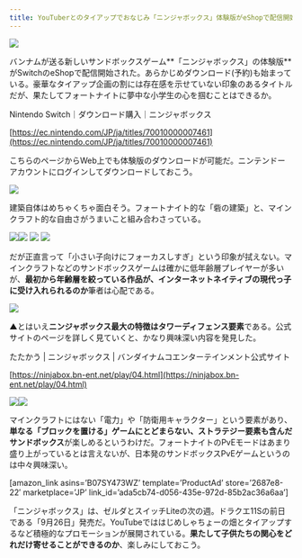 ```yaml
---
title: YouTuberとのタイアップでおなじみ「ニンジャボックス」体験版がeShopで配信開始
---
```


![](https://cdn-ak.f.st-hatena.com/images/fotolife/s/sasigume/20210208/20210208120851.jpg)

バンナムが送る新しいサンドボックスゲーム**「ニンジャボックス」の体験版**がSwitchのeShopで配信開始された。あらかじめダウンロード(予約)も始まっている。豪華なタイアップ企画の割には存在感を示せていない印象のあるタイトルだが、果たしてフォートナイトに夢中な小学生の心を掴むことはできるか。

Nintendo Switch｜ダウンロード購入｜ニンジャボックス

[https://ec.nintendo.com/JP/ja/titles/70010000007461](https://ec.nintendo.com/JP/ja/titles/70010000007461)

こちらのページからWeb上でも体験版のダウンロードが可能だ。ニンテンドーアカウントにログインしてダウンロードしておこう。

![](https://cdn-ak.f.st-hatena.com/images/fotolife/s/sasigume/20210208/20210208110833.jpg)

建築自体はめちゃくちゃ面白そう。フォートナイト的な「砦の建築」と、マインクラフト的な自由さがうまいこと組み合わさっている。

![](https://cdn-ak.f.st-hatena.com/images/fotolife/s/sasigume/20210208/20210208105225.jpg)![](https://cdn-ak.f.st-hatena.com/images/fotolife/s/sasigume/20210208/20210208104521.jpg) ![](https://cdn-ak.f.st-hatena.com/images/fotolife/s/sasigume/20210208/20210208122505.jpg) ![](https://cdn-ak.f.st-hatena.com/images/fotolife/s/sasigume/20210208/20210208104014.jpg)

だが正直言って「小さい子向けにフォーカスしすぎ」という印象が拭えない。マインクラフトなどのサンドボックスゲームは確かに低年齢層プレイヤーが多いが、**最初から年齢層を絞っている作品が、インターネットネイティブの現代っ子に受け入れられるのか**筆者は心配である。

![](https://cdn-ak.f.st-hatena.com/images/fotolife/s/sasigume/20210208/20210208122734.jpg)

▲とはいえ**ニンジャボックス最大の特徴はタワーディフェンス要素**である。公式サイトのページを詳しく見ていくと、かなり興味深い内容を発見した。

たたかう | ニンジャボックス | バンダイナムコエンターテインメント公式サイト

[https://ninjabox.bn-ent.net/play/04.html](https://ninjabox.bn-ent.net/play/04.html)

![](https://cdn-ak.f.st-hatena.com/images/fotolife/s/sasigume/20210208/20210208120856.jpg)![](https://cdn-ak.f.st-hatena.com/images/fotolife/s/sasigume/20210208/20210208120902.jpg)

マインクラフトにはない「電力」や「防衛用キャラクター」という要素があり、**単なる「ブロックを置ける」ゲームにとどまらない、ストラテジー要素も含んだサンドボックス**が楽しめるというわけだ。フォートナイトのPvEモードはあまり盛り上がっているとは言えないが、日本発のサンドボックスPvEゲームというのは中々興味深い。

\[amazon\_link asins=’B07SY473WZ’ template=’ProductAd’ store=’2687e8-22′ marketplace=’JP’ link\_id=’ada5cb74-d056-435e-972d-85b2ac36a6aa’\]

「ニンジャボックス」は、ゼルダとスイッチLiteの次の週。ドラクエ11Sの前日である「9月26日」発売だ。YouTubeでははじめしゃちょーの畑とタイアップするなど積極的なプロモーションが展開されている。**果たして子供たちの関心をどれだけ寄せることができるのか**、楽しみにしておこう。
